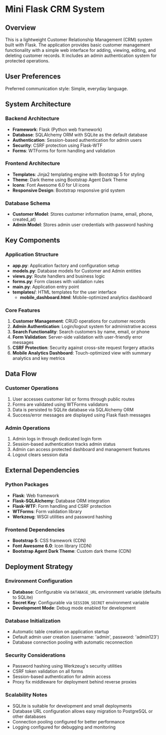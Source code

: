 # Mini Flask CRM System

## Overview

This is a lightweight Customer Relationship Management (CRM) system built with Flask. The application provides basic customer management functionality with a simple web interface for adding, viewing, editing, and deleting customer records. It includes an admin authentication system for protected operations.

## User Preferences

Preferred communication style: Simple, everyday language.

## System Architecture

### Backend Architecture
- **Framework**: Flask (Python web framework)
- **Database**: SQLAlchemy ORM with SQLite as the default database
- **Authentication**: Session-based authentication for admin users
- **Security**: CSRF protection using Flask-WTF
- **Forms**: WTForms for form handling and validation

### Frontend Architecture
- **Templates**: Jinja2 templating engine with Bootstrap 5 for styling
- **Theme**: Dark theme using Bootstrap Agent Dark Theme
- **Icons**: Font Awesome 6.0 for UI icons
- **Responsive Design**: Bootstrap responsive grid system

### Database Schema
- **Customer Model**: Stores customer information (name, email, phone, created_at)
- **Admin Model**: Stores admin user credentials with password hashing

## Key Components

### Application Structure
- **app.py**: Application factory and configuration setup
- **models.py**: Database models for Customer and Admin entities
- **views.py**: Route handlers and business logic
- **forms.py**: Form classes with validation rules
- **main.py**: Application entry point
- **templates/**: HTML templates for the user interface
  - **mobile_dashboard.html**: Mobile-optimized analytics dashboard

### Core Features
1. **Customer Management**: CRUD operations for customer records
2. **Admin Authentication**: Login/logout system for administrative access
3. **Search Functionality**: Search customers by name, email, or phone
4. **Form Validation**: Server-side validation with user-friendly error messages
5. **CSRF Protection**: Security against cross-site request forgery attacks
6. **Mobile Analytics Dashboard**: Touch-optimized view with summary analytics and key metrics

## Data Flow

### Customer Operations
1. User accesses customer list or forms through public routes
2. Forms are validated using WTForms validators
3. Data is persisted to SQLite database via SQLAlchemy ORM
4. Success/error messages are displayed using Flask flash messages

### Admin Operations
1. Admin logs in through dedicated login form
2. Session-based authentication tracks admin status
3. Admin can access protected dashboard and management features
4. Logout clears session data

## External Dependencies

### Python Packages
- **Flask**: Web framework
- **Flask-SQLAlchemy**: Database ORM integration
- **Flask-WTF**: Form handling and CSRF protection
- **WTForms**: Form validation library
- **Werkzeug**: WSGI utilities and password hashing

### Frontend Dependencies
- **Bootstrap 5**: CSS framework (CDN)
- **Font Awesome 6.0**: Icon library (CDN)
- **Bootstrap Agent Dark Theme**: Custom dark theme (CDN)

## Deployment Strategy

### Environment Configuration
- **Database**: Configurable via `DATABASE_URL` environment variable (defaults to SQLite)
- **Secret Key**: Configurable via `SESSION_SECRET` environment variable
- **Development Mode**: Debug mode enabled for development

### Database Initialization
- Automatic table creation on application startup
- Default admin user creation (username: 'admin', password: 'admin123')
- Database connection pooling with automatic reconnection

### Security Considerations
- Password hashing using Werkzeug's security utilities
- CSRF token validation on all forms
- Session-based authentication for admin access
- Proxy fix middleware for deployment behind reverse proxies

### Scalability Notes
- SQLite is suitable for development and small deployments
- Database URL configuration allows easy migration to PostgreSQL or other databases
- Connection pooling configured for better performance
- Logging configured for debugging and monitoring